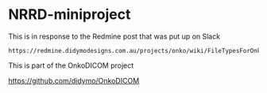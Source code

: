 # NRRD-miniproject

This is in response to the Redmine post that was put up on Slack
  
    https://redmine.didymodesigns.com.au/projects/onko/wiki/FileTypesForOnkoMeeting20220603

This is part of the OnkoDICOM project
  
  https://github.com/didymo/OnkoDICOM
